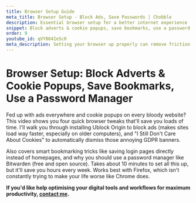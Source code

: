 ```yaml
---
title: Browser Setup Guide
meta_title: Browser Setup - Block Ads, Save Passwords | Chobble
description: Essential browser setup for a better internet experience
snippet: Block adverts & cookie popups, save bookmarks, use a password manager
order: 9
youtube_id: qVY804IeSc0
meta_description: Setting your browser up properly can remove friction - four favourite ways to improve your internet experience
---
```


# Browser Setup: Block Adverts & Cookie Popups, Save Bookmarks, Use a Password Manager

Fed up with ads everywhere and cookie popups on every bloody website? This video shows you four quick browser tweaks that'll save you loads of time. I'll walk you through installing Ublock Origin to block ads (makes sites load way faster, especially on older computers), and "I Still Don't Care About Cookies" to automatically dismiss those annoying GDPR banners.

Also covers smart bookmarking tricks like saving login pages directly instead of homepages, and why you should use a password manager like Bitwarden (free and open source). Takes about 10 minutes to set all this up, but it'll save you hours every week. Works best with Firefox, which isn't constantly trying to make your life worse like Chrome does.

**If you'd like help optimising your digital tools and workflows for maximum productivity, [contact me](/contact/).**